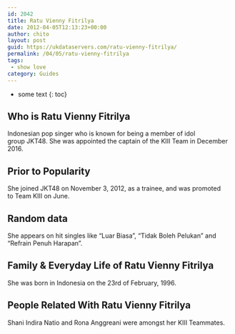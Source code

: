 ```yaml
---
id: 2042
title: Ratu Vienny Fitrilya
date: 2012-04-05T12:13:23+00:00
author: chito
layout: post
guid: https://ukdataservers.com/ratu-vienny-fitrilya/
permalink: /04/05/ratu-vienny-fitrilya
tags:
 - show love
category: Guides
---
```


* some text
{: toc}
          
          
## Who is  Ratu Vienny Fitrilya
                  
                  
                  
Indonesian pop singer who is known for being a member of idol group JKT48. She was appointed the captain of the KIII Team in December 2016. 
                  
                
                
                
## Prior to Popularity 
                  
                  
                  
She joined JKT48 on November 3, 2012, as a trainee, and was promoted to Team KIII on June. 
                  
                
                
                
## Random data 
                  
                  
                  
She appears on hit singles like &#8220;Luar Biasa&#8221;, &#8220;Tidak Boleh Pelukan&#8221; and &#8220;Refrain Penuh Harapan&#8221;. 
                  
                
                
                
## Family & Everyday Life of Ratu Vienny Fitrilya
                  
                  
                  
She was born in Indonesia on the 23rd of February, 1996. 
                  
                
                
                
## People Related With  Ratu Vienny Fitrilya
                  
                  
                  
Shani Indira Natio and Rona Anggreani were amongst her KIII Teammates. 
                  
                
              
            
          
          
          
    
    
  
